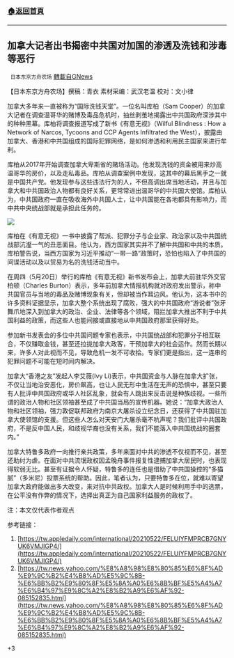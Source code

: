 ###  [:house:返回首頁](https://github.com/ourhimalayas/txt)
---

## 加拿大记者出书揭密中共国对加国的渗透及洗钱和涉毒等恶行
` 日本东京方舟农场` [轉載自GNews](https://gnews.org/zh-hans/1271599/)

【日本东京方舟农场】撰稿：青衣    素材采编：武汉老温     校对：文小律

加拿大多年来一直被称为“国际洗钱天堂”。一位名叫库柏（Sam Cooper）的加拿大记者在调查温哥华的赌博及毒品危机时，抽丝剥茧地揭露出中共国政府深涉其中的种种黑幕。库柏将调查报道写成了新书《有意无视》（Wilful Blindness : How a Network of Narcos, Tycoons and CCP Agents Infiltrated the West），披露由加拿大、香港和中共国组成的国际犯罪网络，是如何渗透和利用民主国家来进行牟利。

库柏从2017年开始调查加拿大卑斯省的赌场活动。他发现洗钱的资金被用来炒高温哥华的房价，以及走私毒品。库柏从调查案例中发现，这其中的幕后黑手之一就是中国共产党。他发现参与这些违法行为的人，不但高调出席当地活动，并且与加拿大和中共国政治人物都有良好关系，更常常进出温哥华的中共国大使馆。库柏认为，中共国政府一直在吸收海外中共国人士，让中共国能在各地都具有影响力，而中共中央统战部就是承担此任务的。

![]()![](https://gnews-media-offload.s3.amazonaws.com/wp-content/uploads/2021/05/25103219/B0E8355E-A258-494A-8132-FDA04DC58F02.jpeg)

库柏在《有意无视》一书中披露了帮派、犯罪分子与企业家、政治家以及中共国统战部沆瀣一气的丑恶面目。他认为，西方国家其实并不了解中共国和中共的本质。库柏警告说，当西方国家为习近平推动“一带一路”政策时，恐怕也陷入了中共国的间谍活动以及以贸易为名的洗钱活动当中。

在周四（5月20日）举行的库柏《有意无视》新书发布会上，加拿大前驻华外交官柏顿（Charles Burton）表示，多年前加拿大情报机构就对政府发出警示，称中共国官员与当地的毒品及赌博现象有关，但却被当作耳边风。他认为，这本书中的许多资料证据显示，加拿大整个系统出现了腐败，强大的中共国政府“游说者”张牙舞爪地深入到加拿大的政治、企业、法律等各个领域，阻拦加拿大推出不利于中共国利益的政策，而这些人也能间接或直接地从中共国政府那里获得好处。

参加新书发表会的多位中共国问题专家也表示，中共国统战部和犯罪分子相互联合，不仅赚取金钱，甚至还拉拢加拿大政客，干预加拿大的社会运作。然而长期以来，许多人对此视而不见，导致危机一发不可收拾。专家们更是指出，这一连串的犯罪问题不可能在短时间内解决。

加拿大“香港之友”发起人李艾薇(Ivy Li)表示，中共国资金与人脉在加拿大扩张，不仅让当地治安恶化，房价飙高，也让人民无形中生活在无声的恐惧中，甚至只要有人批评中共国政府或华人社区乱象，就会有人跳出来反击说是种族歧视。一些所谓的政治人物和社区领袖甚至成了中共国当局的宣传机器。她说：“加拿大政治人物和社区领袖，强力敦促联邦政府为南京大屠杀设立纪念日，还获得了中共国驻加拿大使领馆的支援。但这些人怎么对天安门大屠杀毫不吭声呢？我们批评中共国政府，不是反中国人民，和歧视华裔也没有关系，我们不能落入中共国统战的圈套内。”

加拿大特鲁多政府一向推行亲共政策，多年来面对中共的渗透不仅视而不见，甚至还助纣为虐。在面对中共流氓政权因孟晚舟事件报复性逮捕加拿大居民时，也表现得软弱无比。甚至有证据令人怀疑，特鲁多的连任也是借助了中共国操控的“多猫腻”（多米尼）投票系统的帮助。因此，笔者认为，只要特鲁多在位，就难以寄望加拿大政府能做出多大改变，来对抗中共政权。加拿大人是时候利用手中的选票，在公平没有作弊的情况下，选择出真正为自己国家利益服务的政权了。

注：本文仅代表作者观点

参考链接：

1. [https://tw.appledaily.com/international/20210522/FELUIYFMPRCB7GNYUK6VMJIGP4/](https://tw.appledaily.com/international/20210522/FELUIYFMPRCB7GNYUK6VMJIGP4/)
2. [https://tw.news.yahoo.com/%E8%A8%98%E8%80%85%E6%8F%AD%E9%9C%B2%E4%B8%AD%E5%9C%8B-%E6%BB%B2%E9%80%8F%E5%8A%A0%E6%8B%BF%E5%A4%A7%E6%B4%97%E9%8C%A2%E8%B2%A9%E6%AF%92-085152835.html](https://tw.news.yahoo.com/%E8%A8%98%E8%80%85%E6%8F%AD%E9%9C%B2%E4%B8%AD%E5%9C%8B-%E6%BB%B2%E9%80%8F%E5%8A%A0%E6%8B%BF%E5%A4%A7%E6%B4%97%E9%8C%A2%E8%B2%A9%E6%AF%92-085152835.html)


+3
